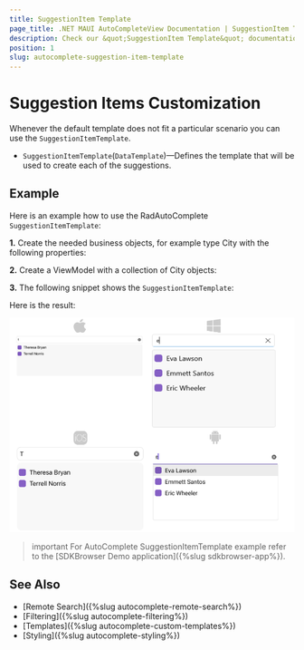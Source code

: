 ```yaml
---
title: SuggestionItem Template
page_title: .NET MAUI AutoCompleteView Documentation | SuggestionItem Template
description: Check our &quot;SuggestionItem Template&quot; documentation article for Telerik AutoComplete for .NET MAUI control.
position: 1
slug: autocomplete-suggestion-item-template
---
```


# Suggestion Items Customization

Whenever the default template does not fit a particular scenario you can use the `SuggestionItemTemplate`.

* `SuggestionItemTemplate`(`DataTemplate`)&mdash;Defines the template that will be used to create each of the suggestions.

## Example

Here is an example how to use the RadAutoComplete `SuggestionItemTemplate`:

**1.** Create the needed business objects, for example type City with the following properties:

<snippet id='autocomplete-client-businessobject'/>

**2.** Create a ViewModel with a collection of City objects:

<snippet id='autocomplete-clients-viewmodel'/>

**3.** The following snippet shows the `SuggestionItemTemplate`:

<snippet id='autocomplete-suggestion-item-template'/>

Here is the result:

![.NET MAUI AutoComplete SuggestionItemTemplate Example](../images/autocomplete-suggestionitem-template.png "AutoComplete SuggestionItemTemplate Example")

>important For AutoComplete SuggestionItemTemplate example refer to the [SDKBrowser Demo application]({%slug sdkbrowser-app%}).

## See Also

- [Remote Search]({%slug autocomplete-remote-search%})
- [Filtering]({%slug autocomplete-filtering%})
- [Templates]({%slug autocomplete-custom-templates%})
- [Styling]({%slug autocomplete-styling%})